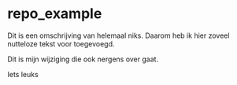 # repo_example

Dit is een omschrijving van helemaal niks. Daarom heb ik hier zoveel nutteloze tekst voor toegevoegd.

Dit is mijn wijziging die ook nergens over gaat. 

Iets leuks